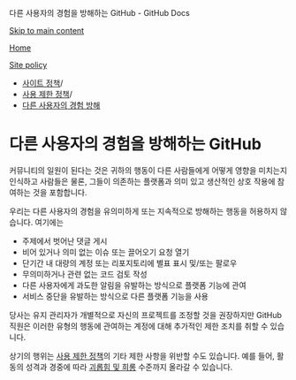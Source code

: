 다른 사용자의 경험을 방해하는 GitHub - GitHub Docs

[Skip to main content](#main-content)

[Home](/ko)

[Site policy](/ko/site-policy)

* [사이트 정책](/ko/site-policy)/
* [사용 제한 정책](/ko/site-policy/acceptable-use-policies)/
* [다른 사용자의 경험 방해](/ko/site-policy/acceptable-use-policies/github-disrupting-the-experience-of-other-users)

다른 사용자의 경험을 방해하는 GitHub
==========

커뮤니티의 일원이 된다는 것은 귀하의 행동이 다른 사람들에게 어떻게 영향을 미치는지 인식하고 사람들은 물론, 그들이 의존하는 플랫폼과 의미 있고 생산적인 상호 작용에 참여하는 것을 포함합니다.

우리는 다른 사용자의 경험을 유의미하게 또는 지속적으로 방해하는 행동을 허용하지 않습니다. 여기에는

* 주제에서 벗어난 댓글 게시
* 비어 있거나 의미 없는 이슈 또는 끌어오기 요청 열기
* 단기간 내 대량의 계정 또는 리포지토리에 별표 표시 및/또는 팔로우
* 무의미하거나 관련 없는 코드 검토 작성
* 다른 사용자에게 과도한 알림을 유발하는 방식으로 플랫폼 기능에 관여
* 서비스 중단을 유발하는 방식으로 다른 플랫폼 기능을 사용

당사는 유지 관리자가 개별적으로 자신의 프로젝트를 조정할 것을 권장하지만 GitHub 직원은 이러한 유형의 행동에 관여하는 계정에 대해 추가적인 제한 조치를 취할 수 있습니다.

상기의 행위는 [사용 제한 정책](/ko/site-policy/acceptable-use-policies/github-acceptable-use-policies)의 기타 제한 사항을 위반할 수도 있습니다. 예를 들어, 활동의 성격과 경중에 따라 [괴롭힘 및 희롱](/ko/site-policy/acceptable-use-policies/github-bullying-and-harassment) 수준까지 올라갈 수 있습니다.
